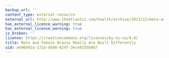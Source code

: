 ```yaml
---
backup_url: ''
content_type: external-resource
external_url: http://www.theatlantic.com/health/archive/2013/12/male-and-female-brains-really-are-built-differently/281962/
has_external_licence_warning: true
has_external_license_warning: true
is_broken: ''
license: https://creativecommons.org/licenses/by-nc-sa/4.0/
title: Male and Female Brains Really Are Built Differently
uid: ae96891a-172a-4b98-824f-3ece9155b9b7
---
```

